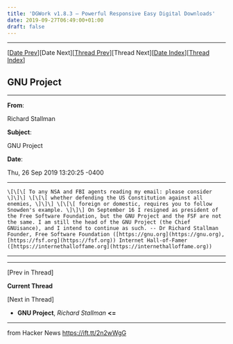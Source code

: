 ```yaml
---
title: 'DGWork v1.8.3 – Powerful Responsive Easy Digital Downloads'
date: 2019-09-27T06:49:00+01:00
draft: false
---
```


* * *

\[[Date Prev](https://lists.gnu.org/archive/html/info-gnu/2019-09/msg00007.html)\]\[Date Next\]\[[Thread Prev](https://lists.gnu.org/archive/html/info-gnu/2019-09/msg00007.html)\]\[Thread Next\]\[[Date Index](https://lists.gnu.org/archive/html/info-gnu/2019-09/index.html#00008)\]\[[Thread Index](https://lists.gnu.org/archive/html/info-gnu/2019-09/threads.html#00008)\]

GNU Project
-----------

* * *

**From**:

Richard Stallman

**Subject**:

GNU Project

**Date**:

Thu, 26 Sep 2019 13:20:25 -0400

* * *

```
\[\[\[ To any NSA and FBI agents reading my email: please consider \]\]\] \[\[\[ whether defending the US Constitution against all enemies, \]\]\] \[\[\[ foreign or domestic, requires you to follow Snowden's example. \]\]\] On September 16 I resigned as president of the Free Software Foundation, but the GNU Project and the FSF are not the same. I am still the head of the GNU Project (the Chief GNUisance), and I intend to continue as such. -- Dr Richard Stallman Founder, Free Software Foundation ([https://gnu.org](https://gnu.org), [https://fsf.org](https://fsf.org)) Internet Hall-of-Famer ([https://internethalloffame.org](https://internethalloffame.org)) 
```

* * *

* * *

\[Prev in Thread\]

**Current Thread**

\[Next in Thread\]

*   **GNU Project**, _Richard Stallman_ **<=**

* * *

  
  
from Hacker News https://ift.tt/2n2wWgG